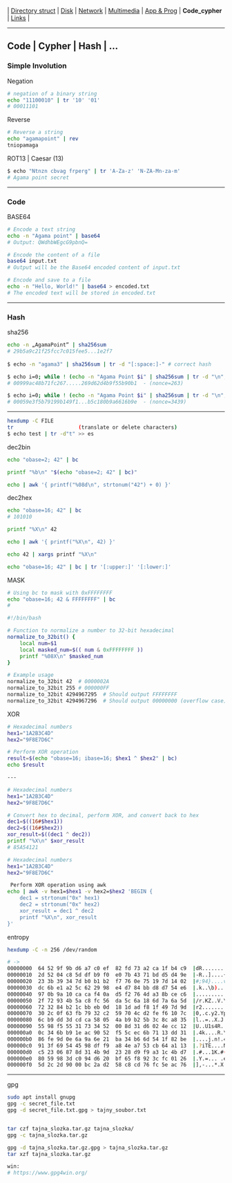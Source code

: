 | [Directory struct](https://github.com/octopusengine/linux/blob/master/directory_struct.md) | [Disk](https://github.com/octopusengine/linux/blob/master/disk.md) | [Network](https://github.com/octopusengine/linux/blob/master/network.md) | [Multimedia](https://github.com/octopusengine/linux/blob/master/multimedia.md) | [App & Prog](https://github.com/octopusengine/linux/blob/master/app_prg.md) | **Code_cypher** | [Links](https://github.com/octopusengine/linux/blob/master/links.md) |

---

## Code | Cypher | Hash | ...

### Simple Involution

Negation
```bash
# negation of a binary string
echo "11100010" | tr '10' '01'
# 00011101
```

Reverse
```bash
# Reverse a string
echo "agamapoint" | rev
tniopamaga
```

ROT13 | Caesar (13)
```bash
$ echo "Ntnzn cbvag frperg" | tr 'A-Za-z' 'N-ZA-Mn-za-m'
# Agama point secret
```

---

### Code

BASE64
```bash
# Encode a text string
echo -n "Agama point" | base64
# Output: QWdhbWEgcG9pbnQ=

# Encode the content of a file
base64 input.txt
# Output will be the Base64 encoded content of input.txt

# Encode and save to a file
echo -n "Hello, World!" | base64 > encoded.txt
# The encoded text will be stored in encoded.txt
```

---

### Hash

sha256
```bash
echo -n „AgamaPoint“ | sha256sum
# 29b5a9c21f25fcc7c015fee5...1e2f7
 
$ echo -n "agama3" | sha256sum | tr -d "[:space:]-" # correct hash

$ echo i=0; while ! (echo -n "Agama Point $i" | sha256sum | tr -d "\n"; echo " (nonce=$i)")|grep -E "^00"; do let i++; done
# 00999ac48b71fc267.....269d62d4b9f55b90b1  - (nonce=263)

$ echo i=0; while ! (echo -n "Agama Point $i" | sha256sum | tr -d "\n"; echo " (nonce=$i)")|grep -E "^000"; do let i++; done
# 00059e3f5b79199b149f1...b5c180b9a6616b9e  - (nonce=3439)
```

---

```bash
hexdump -C FILE
tr                     (translate or delete characters)
$ echo test | tr -d"t" >> es
```

dec2bin
```bash
echo "obase=2; 42" | bc

printf "%b\n" "$(echo "obase=2; 42" | bc)"

echo | awk '{ printf("%08d\n", strtonum("42") + 0) }'
```

dec2hex
```bash
echo "obase=16; 42" | bc
# 101010

printf "%X\n" 42

echo | awk '{ printf("%X\n", 42) }'

echo 42 | xargs printf "%X\n"

echo "obase=16; 42" | bc | tr '[:upper:]' '[:lower:]'
```

MASK
```bash
# Using bc to mask with 0xFFFFFFFF
echo "obase=16; 42 & FFFFFFFF" | bc
# 
```

```bash
#!/bin/bash

# Function to normalize a number to 32-bit hexadecimal
normalize_to_32bit() {
    local num=$1
    local masked_num=$(( num & 0xFFFFFFFF ))
    printf "%08X\n" $masked_num
}

# Example usage
normalize_to_32bit 42  # 0000002A
normalize_to_32bit 255 # 000000FF
normalize_to_32bit 4294967295  # Should output FFFFFFFF
normalize_to_32bit 4294967296  # Should output 00000000 (overflow case)
```

XOR
```bash
# Hexadecimal numbers
hex1="1A2B3C4D"
hex2="9F8E7D6C"

# Perform XOR operation
result=$(echo "obase=16; ibase=16; $hex1 ^ $hex2" | bc)
echo $result

---

# Hexadecimal numbers
hex1="1A2B3C4D"
hex2="9F8E7D6C"

# Convert hex to decimal, perform XOR, and convert back to hex
dec1=$((16#$hex1))
dec2=$((16#$hex2))
xor_result=$((dec1 ^ dec2))
printf "%X\n" $xor_result
# 85A54121

# Hexadecimal numbers
hex1="1A2B3C4D"
hex2="9F8E7D6C"

 Perform XOR operation using awk
echo | awk -v hex1=$hex1 -v hex2=$hex2 'BEGIN {
    dec1 = strtonum("0x" hex1)
    dec2 = strtonum("0x" hex2)
    xor_result = dec1 ^ dec2
    printf "%X\n", xor_result
}'
```

entropy
```bash
hexdump -C -n 256 /dev/random

# ->
00000000  64 52 9f 9b d6 a7 c0 ef  82 fd 73 a2 ca 1f b4 c9  |dR........s.....|
00000010  2d 52 04 c8 5d df b9 f0  e0 7b 43 71 bd d5 d4 9e  |-R..]....{Cq....|
00000020  23 3b 39 34 7d b0 b1 b2  f7 76 0e 75 19 7d 14 02  |#;94}....v.u.}..|
00000030  dc 6b e1 a2 5c 62 29 98  e4 d7 84 bb d8 d7 54 e6  |.k..\b).......T.|
00000040  97 0b 9a 10 ca ca f4 0a  d5 f2 76 4d a3 8b ce c6  |..........vM....|
00000050  2f 72 93 4b 5a c8 fc 56  da 5c 6a 18 6d 7a 6a 5d  |/r.KZ..V.\j.mzj]|
00000060  72 32 84 b2 1c bb eb 0d  18 1d ad f8 1f 49 7d 9d  |r2...........I}.|
00000070  30 2c 0f 63 fb 79 32 c2  59 70 4c d2 fe f6 10 7c  |0,.c.y2.YpL....||
00000080  6c b9 dd 3d cd ca 58 05  4a b9 b2 5b 3c 8c a8 35  |l..=..X.J..[<..5|
00000090  55 98 f5 55 31 73 34 52  00 8d 31 d6 02 4e cc 12  |U..U1s4R..1..N..|
000000a0  0c 34 6b b9 1e ac 90 52  f5 5c ec 6b 71 13 dd 31  |.4k....R.\.kq..1|
000000b0  86 fe 9d 0e 6a 9a 6e 21  ba 34 b6 6d 54 1f 82 be  |....j.n!.4.mT...|
000000c0  91 3f 69 54 45 98 df f9  a8 4e a7 53 cb 64 a1 13  |.?iTE....N.S.d..|
000000d0  c5 23 06 87 8d 31 4b 9d  23 28 d9 f9 a3 1c 4b d7  |.#...1K.#(....K.|
000000e0  80 59 98 3d c0 94 d6 20  bf 65 f8 92 3c fc 01 26  |.Y.=... .e..<..&|
000000f0  5d 2c 2d 90 00 bc 2a d2  58 c8 cd 76 fc 5e ac 76  |],-...*.X..v.^.v|
```

---

gpg
```bash
sudo apt install gnupg
gpg -c secret_file.txt
gpg -d secret_file.txt.gpg > tajny_soubor.txt


tar czf tajna_slozka.tar.gz tajna_slozka/
gpg -c tajna_slozka.tar.gz

gpg -d tajna_slozka.tar.gz.gpg > tajna_slozka.tar.gz
tar xzf tajna_slozka.tar.gz

win:
# https://www.gpg4win.org/
```







